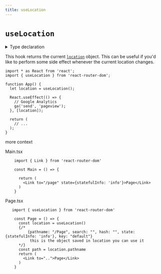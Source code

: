 ```yaml
---
title: useLocation
---
```


# `useLocation`

<details>
  <summary>Type declaration</summary>

```tsx
declare function useLocation(): Location;

interface Location extends Path {
  state: any;
  key: Key;
}
```

</details>

This hook returns the current [`location`][location] object. This can be useful if you'd like to perform some side effect whenever the current location changes.

```tsx
import * as React from 'react';
import { useLocation } from 'react-router-dom';

function App() {
  let location = useLocation();

  React.useEffect(() => {
    // Google Analytics
    ga('send', 'pageview');
  }, [location]);

  return (
    // ...
  );
}
```
more context

Main.tsx

```tsx
    import { Link } from 'react-router-dom'

    const Main = () => {

      return (
        <Link to="/page" state={statefulInfo: 'info'}>Page</Link>
      )
    }

```

Page.tsx

```tsx
   import { useLocation } from 'react-router-dom'

    const Page = () => {
      const location = useLocation()
      {/*
          {pathname: "/Page", search: "", hash: "", state: {statefulInfo: 'info'}, key: "default"}
           this is the object saved in location you can use it 
      */}
      const path = location.pathname
      return (
        <Link to="..">Page</Link>
      )
    }
```

[location]: ../utils/location
